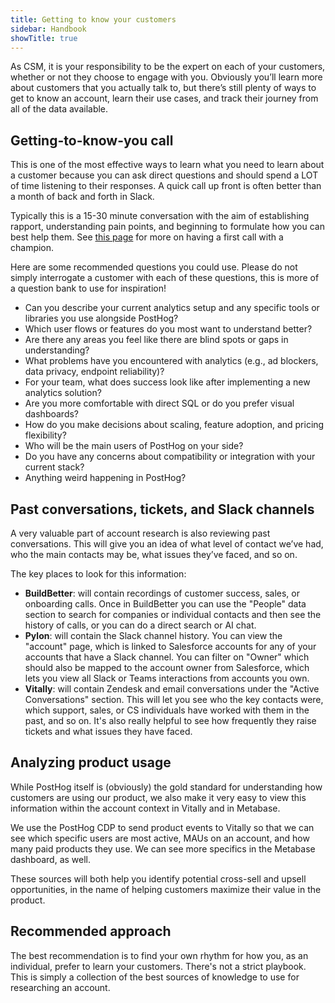 ```yaml
---
title: Getting to know your customers
sidebar: Handbook
showTitle: true
---
```


As CSM, it is your responsibility to be the expert on each of your customers, whether or not they choose to engage with you. Obviously you’ll learn more about customers that you actually talk to, but there’s still plenty of ways to get to know an account, learn their use cases, and track their journey from all of the data available. 

## Getting-to-know-you call

This is one of the most effective ways to learn what you need to learn about a customer because you can ask direct questions and should spend a LOT of time listening to their responses. A quick call up front is often better than a month of back and forth in Slack. 

Typically this is a 15-30 minute conversation with the aim of establishing rapport, understanding pain points, and beginning to formulate how you can best help them. See [this page](/handbook/cs-and-onboarding/saying-hi-to-your-customers#mission-start) for more on having a first call with a champion.

Here are some recommended questions you could use. Please do not simply interrogate a customer with each of these questions, this is more of a question bank to use for inspiration!

- Can you describe your current analytics setup and any specific tools or libraries you use alongside PostHog?
- Which user flows or features do you most want to understand better?
- Are there any areas you feel like there are blind spots or gaps in understanding?
- What problems have you encountered with analytics (e.g., ad blockers, data privacy, endpoint reliability)?
- For your team, what does success look like after implementing a new analytics solution?
- Are you more comfortable with direct SQL or do you prefer visual dashboards?
- How do you make decisions about scaling, feature adoption, and pricing flexibility?
- Who will be the main users of PostHog on your side?
- Do you have any concerns about compatibility or integration with your current stack?
- Anything weird happening in PostHog?

## Past conversations, tickets, and Slack channels

A very valuable part of account research is also reviewing past conversations. This will give you an idea of what level of contact we’ve had, who the main contacts may be, what issues they’ve faced, and so on.

The key places to look for this information:

- **BuildBetter**: will contain recordings of customer success, sales, or onboarding calls. Once in BuildBetter you can use the <PrivateLink url="https://app.buildbetter.app/people">"People"</PrivateLink> data section to search for companies or individual contacts and then see the history of calls, or you can do a direct search or AI chat.
- **Pylon**: will contain the Slack channel history. You can view the <PrivateLink url="https://app.usepylon.com/accounts">"account"</PrivateLink> page, which is linked to Salesforce accounts for any of your accounts that have a Slack channel. You can filter on "Owner" which should also be mapped to the account owner from Salesforce, which lets you view all Slack or Teams interactions from accounts you own.
- **Vitally**: will contain Zendesk and email conversations under the <PrivateLink url="https://posthog.vitally-eu.io/conversations/active/">"Active Conversations"</PrivateLink> section. This will let you see who the key contacts were, which support, sales, or CS individuals have worked with them in the past, and so on. It's also really helpful to see how frequently they raise tickets and what issues they have faced.

## Analyzing product usage

While PostHog itself is (obviously) the gold standard for understanding how customers are using our product, we also make it very easy to view this information within the account context in Vitally and in Metabase.

We use the PostHog CDP to send product events to Vitally so that we can see which specific users are most active, MAUs on an account, and how many paid products they use.
We can see more specifics in the Metabase dashboard, as well.

These sources will both help you identify potential cross-sell and upsell opportunities, in the name of helping customers maximize their value in the product.

## Recommended approach
The best recommendation is to find your own rhythm for how you, as an individual, prefer to learn your customers. There's not a strict playbook. This is simply a collection of the best sources of knowledge to use for researching an account.
